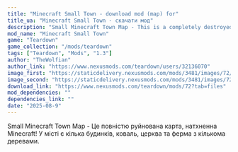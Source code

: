 ```yaml
---
title: "Minecraft Small Town - download mod (map) for"
title_ua: "Minecraft Small Town - скачати мод"
description: "Small Minecraft Town Map - This is a completely destroyed map inspired by Minecraft! The town has several houses, a blacksmith, a church, and a farm with a few trees."
mod_name: "Minecraft Small Town"
game: "Teardown"
game_collection: "/mods/teardown"
tags: ["Teardown", "Mods", "1.3"]
author: "TheWolfian"
author_link: "https://www.nexusmods.com/teardown/users/32136070"
image_first: "https://staticdelivery.nexusmods.com/mods/3481/images/72/72-1606914083-715086134.png"
image_second: "https://staticdelivery.nexusmods.com/mods/3481/images/72/72-1606914108-330249122.jpeg"
download_link: "https://www.nexusmods.com/teardown/mods/72?tab=files"
mod_dependencies: ""
dependencies_link: ""
date: "2025-08-9"
---
```


Small Minecraft Town Map - Це повністю руйнована карта, натхненна Minecraft!
У місті є кілька будинків, коваль, церква та ферма з кількома деревами.